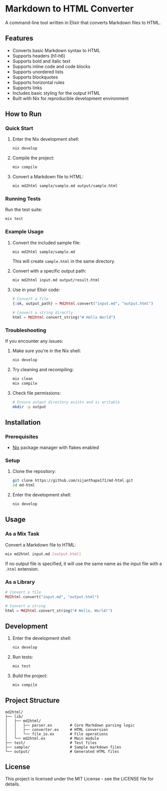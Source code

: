 # Markdown to HTML Converter

A command-line tool written in Elixir that converts Markdown files to HTML.

## Features

- Converts basic Markdown syntax to HTML
- Supports headers (h1-h6)
- Supports bold and italic text
- Supports inline code and code blocks
- Supports unordered lists
- Supports blockquotes
- Supports horizontal rules
- Supports links
- Includes basic styling for the output HTML
- Built with Nix for reproducible development environment

## How to Run

### Quick Start

1. Enter the Nix development shell:
   ```bash
   nix develop
   ```

2. Compile the project:
   ```bash
   mix compile
   ```

3. Convert a Markdown file to HTML:
   ```bash
   mix md2html sample/sample.md output/sample.html
   ```

### Running Tests

Run the test suite:
```bash
mix test
```

### Example Usage

1. Convert the included sample file:
   ```bash
   mix md2html sample/sample.md
   ```
   This will create `sample.html` in the same directory.

2. Convert with a specific output path:
   ```bash
   mix md2html input.md output/result.html
   ```

3. Use in your Elixir code:
   ```elixir
   # Convert a file
   {:ok, output_path} = Md2html.convert("input.md", "output.html")

   # Convert a string directly
   html = Md2html.convert_string("# Hello World")
   ```

### Troubleshooting

If you encounter any issues:

1. Make sure you're in the Nix shell:
   ```bash
   nix develop
   ```

2. Try cleaning and recompiling:
   ```bash
   mix clean
   mix compile
   ```

3. Check file permissions:
   ```bash
   # Ensure output directory exists and is writable
   mkdir -p output
   ```

## Installation

### Prerequisites

- [Nix](https://nixos.org/download.html) package manager with flakes enabled

### Setup

1. Clone the repository:
   ```bash
   git clone https://github.com/sijanthapa171/md-html.git
   cd md-html
   ```

2. Enter the development shell:
   ```bash
   nix develop
   ```

## Usage

### As a Mix Task

Convert a Markdown file to HTML:

```bash
mix md2html input.md [output.html]
```

If no output file is specified, it will use the same name as the input file with a `.html` extension.

### As a Library

```elixir
# Convert a file
Md2html.convert("input.md", "output.html")

# Convert a string
html = Md2html.convert_string("# Hello, World!")
```

## Development

1. Enter the development shell:
   ```bash
   nix develop
   ```

2. Run tests:
   ```bash
   mix test
   ```

3. Build the project:
   ```bash
   mix compile
   ```

## Project Structure

```
md2html/
├── lib/
│   ├── md2html/
│   │   ├── parser.ex        # Core Markdown parsing logic
│   │   ├── converter.ex     # HTML conversion
│   │   └── file_io.ex       # File operations
│   └── md2html.ex           # Main module
├── test/                    # Test files
├── sample/                  # Sample markdown files
└── output/                  # Generated HTML files
```

## License

This project is licensed under the MIT License - see the LICENSE file for details.

